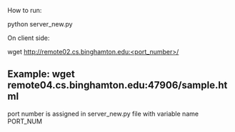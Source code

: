 How to run:

python server_new.py

On client side:

wget http://remote02.cs.binghamton.edu:<port_number>/<filename>

Example:  wget remote04.cs.binghamton.edu:47906/sample.html
----------------------------------------------------------

port number is assigned in server_new.py file with variable name PORT_NUM
